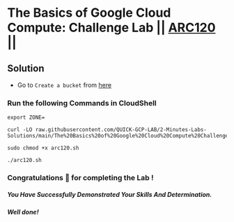 # The Basics of Google Cloud Compute: Challenge Lab || [ARC120](https://www.cloudskillsboost.google/focuses/65384?parent=catalog) ||

## Solution 

* Go to `Create a bucket` from [here](https://console.cloud.google.com/storage/create-bucket?)

### Run the following Commands in CloudShell

```
export ZONE=
```
```
curl -LO raw.githubusercontent.com/QUICK-GCP-LAB/2-Minutes-Labs-Solutions/main/The%20Basics%20of%20Google%20Cloud%20Compute%20Challenge%20Lab/arc120.sh

sudo chmod +x arc120.sh

./arc120.sh
```

### Congratulations 🎉 for completing the Lab !

##### *You Have Successfully Demonstrated Your Skills And Determination.*

#### *Well done!*

